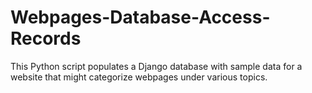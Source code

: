 # Webpages-Database-Access-Records
This Python script populates a Django database with sample data for a website that might categorize webpages under various topics.
